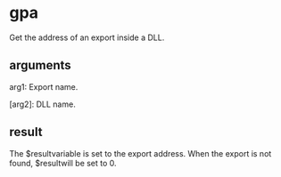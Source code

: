 # gpa

Get the address of an export inside a DLL.

## arguments

arg1: Export name.

\[arg2\]: DLL name.

## result

The $resultvariable is set to the export address. When the export is not found, $resultwill be set to 0.
